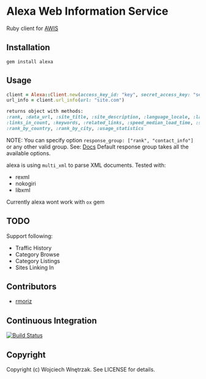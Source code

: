 # Alexa Web Information Service

Ruby client for [AWIS](http://docs.amazonwebservices.com/AlexaWebInfoService/latest/)

## Installation

```
gem install alexa
```

## Usage

``` ruby
client = Alexa::Client.new(access_key_id: "key", secret_access_key: "secret")
url_info = client.url_info(url: "site.com")

returns object with methods:
:rank, :data_url, :site_title, :site_description, :language_locale, :language_encoding,
:links_in_count, :keywords, :related_links, :speed_median_load_time, :speed_percentile,
:rank_by_country, :rank_by_city, :usage_statistics
```

NOTE: You can specify option `response_group: ["rank", "contact_info"]` or any other valid group.
See: [Docs](http://docs.amazonwebservices.com/AlexaWebInfoService/latest/)
Default response group takes all the available options.

alexa is using `multi_xml` to parse XML documents. Tested with:

* rexml
* nokogiri
* libxml

Currently alexa wont work with `ox` gem

## TODO

Support following:

* Traffic History
* Category Browse
* Category Listings
* Sites Linking In

## Contributors

* [rmoriz](https://github.com/rmoriz)

## Continuous Integration
[![Build Status](https://secure.travis-ci.org/morgoth/alexa.png)](http://travis-ci.org/morgoth/alexa)

## Copyright

Copyright (c) Wojciech Wnętrzak. See LICENSE for details.
